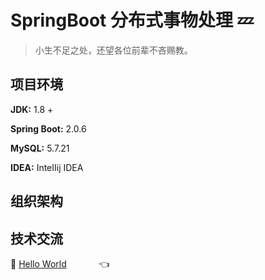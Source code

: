 # SpringBoot 分布式事物处理 :zzz:

> 小生不足之处，还望各位前辈不吝赐教。<br>

## 项目环境

**JDK:** 1.8 +

**Spring Boot:**  2.0.6

**MySQL:** 5.7.21

**IDEA:** InteIIij IDEA

## 组织架构








## 技术交流
:feet: <a target="_blank" href="//shang.qq.com/wpa/qunwpa?idkey=dcdd3d66762ab211689194912f87f082e1416c4a95313d48caf179871150fdd8">Hello World</a> &nbsp;&nbsp;&nbsp; &nbsp;&nbsp;&nbsp;  &nbsp;&nbsp;&nbsp;   :point_left:



